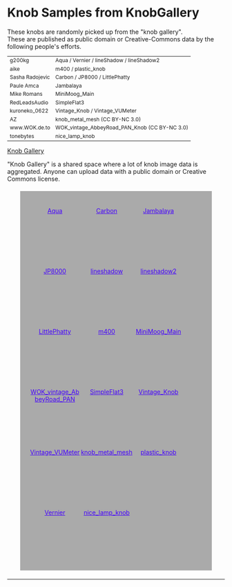 <script src="../webaudio-controls.js"></script>
<style>
#container{
  background-color:#aaa;
  color:#222;
  width:80%;
  margin:20px auto;
  padding:20px;
  display:flex;
  flex-wrap:wrap;
  font-size:14px;
  text-align: center;
}
#container div{
  width:120px;
  height:140px;
}
#container a{
  color:#40f;
}
#container a:visited{
  color:#c04;
}
</style>

# Knob Samples from KnobGallery

These knobs are randomly picked up from the "knob gallery".  
These are published as public domain or Creative-Commons data by the following people's efforts.  

<table style="font-size:12px">
<tr><td>g200kg</td><td>Aqua / Vernier / lineShadow / lineShadow2</td></tr>
<tr><td>aike</td><td>m400 / plastic_knob</td></tr>
<tr><td>Sasha Radojevic</td><td>Carbon / JP8000 / LittlePhatty</td></tr>
<tr><td>Paule Amca</td><td>Jambalaya</td></tr>
<tr><td>Mike Romans</td><td>MiniMoog_Main</td></tr>
<tr><td>RedLeadsAudio</td><td>SimpleFlat3</td></tr>
<tr><td>kuroneko_0622</td><td>Vintage_Knob / Vintage_VUMeter</td></tr>
<tr><td>AZ</td><td>knob_metal_mesh (CC BY-NC 3.0)</td></tr>
<tr><td>www.WOK.de.to</td><td>WOK_vintage_AbbeyRoad_PAN_Knob (CC BY-NC 3.0)</td></tr>
<tr><td>tonebytes</td><td>nice_lamp_knob</td></tr>
</table>  

<a href="http://www.g200kg.com/en/webknobman/gallery.php" target="_blank">Knob Gallery</a>  

"Knob Gallery" is a shared space where a lot of knob image data is aggregated. Anyone can upload data with a public domain or Creative Commons license.  

<div id="container">
  <div><webaudio-knob src="../knobs/Aqua.png" sprites="100" value="12" diameter="64"></webaudio-knob><br/><a href="../knobs/Aqua.png">Aqua</a></div>
  <div><webaudio-knob src="../knobs/Carbon.png" sprites="100" value="23" diameter="80"></webaudio-knob><br/><a href="../knobs/Carbon.png">Carbon</a></div>
  <div><webaudio-knob src="../knobs/Jambalaya.png" sprites="100" value="34" diameter="70"></webaudio-knob><br/><a href="../knobs/Jambalaya.png">Jambalaya</a></div>
  <div><webaudio-knob src="../knobs/JP8000.png" sprites="100" value="45" diameter="64"></webaudio-knob><br/><a href="../knobs/JP8000.png">JP8000</a></div>
  <div><webaudio-knob src="../knobs/lineshadow.png" sprites="100" value="56" diameter="100"></webaudio-knob><br/><a href="../knobs/lineshadow.png">lineshadow</a></div>
  <div><webaudio-knob src="../knobs/lineshadow2.png" sprites="100" value="67" diameter="80"></webaudio-knob><br/><a href="../knobs/lineshadow2.png">lineshadow2</a></div>
  <div><webaudio-knob src="../knobs/LittlePhatty.png" sprites="100" value="78" diameter="70"></webaudio-knob><br/><a href="../knobs/LittlePhatty.png">LittlePhatty</a></div>
  <div><webaudio-knob src="../knobs/m400.png" sprites="100" value="89" diameter="70"></webaudio-knob><br/><a href="../knobs/m400.png">m400</a></div>
  <div><webaudio-knob src="../knobs/MiniMoog_Main.png" sprites="100" value="12" diameter="70"></webaudio-knob><br/><a href="../knobs/MiniMoog_Main.png">MiniMoog_Main</a></div>
  <div><webaudio-knob src="../knobs/WOK_vintage_AbbeyRoad_PAN_Knob.png" sprites="127" value="12" width="70" height="80"></webaudio-knob><br/><a href="../knobs/WOK_vintage_AbbeyRoad_PAN_Knob.png">WOK_vintage_AbbeyRoad_PAN</a></div>
  <div><webaudio-knob src="../knobs/SimpleFlat3.png" sprites="100" value="23" diameter="70"></webaudio-knob><br/><a href="../knobs/SimpleFlat3.png">SimpleFlat3</a></div>
  <div><webaudio-knob src="../knobs/Vintage_Knob.png" sprites="100" value="62" diameter="80"></webaudio-knob><br/><a href="../knobs/Vintage_Knob.png">Vintage_Knob</a></div>
  <div><webaudio-knob src="../knobs/Vintage_VUMeter_2.png" sprites="50" value="12" diameter="120"></webaudio-knob><br/><a href="../knobs/Vintage_VUMeter_2.png">Vintage_VUMeter</a></div>
  <div><webaudio-knob src="../knobs/knob_metal_mesh.png" sprites="100" value="12" diameter="120"></webaudio-knob><br/><a href="../knobs/knob_metal_mesh.png">knob_metal_mesh</a></div>
  <div><webaudio-knob src="../knobs/plastic_knob.png" sprites="30" value="12" diameter="70"></webaudio-knob><br/><a href="../knobs/plastic_knob.png">plastic_knob</a></div>
  <div><webaudio-knob src="../knobs/vernier.png" sprites="50" value="42" diameter="120"></webaudio-knob><br/><a href="../knobs/vernier.png">Vernier</a></div>
  <div><webaudio-knob src="../knobs/nice_lamp_knob.png" sprites="59" value="12" diameter="60"></webaudio-knob><br/><a href="../knobs/nice_lamp_knob.png">nice_lamp_knob</a></div>
</div>

---
